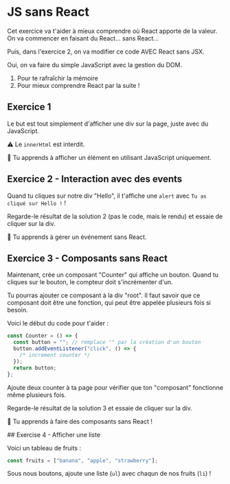 # JS sans React

Cet exercice va t'aider à mieux comprendre où React apporte de la valeur.
On va commencer en faisant du React... sans React...

Puis, dans l'exercice 2, on va modifier ce code AVEC React sans JSX.

Oui, on va faire du simple JavaScript avec la gestion du DOM.

1. Pour te rafraîchir la mémoire
2. Pour mieux comprendre React par la suite !

## Exercice 1

Le but est tout simplement d'afficher une div sur la page, juste avec du JavaScript.

⚠️ Le `innerHtml` est interdit.

💌 Tu apprends à afficher un élément en utilisant JavaScript uniquement.

## Exercice 2 - Interaction avec des events

Quand tu cliques sur notre div "Hello", il t'affiche une `alert`
avec `Tu as cliqué sur Hello !` !

Regarde-le résultat de la solution 2 (pas le code, mais le rendu) et essaie de cliquer sur la div.

💌 Tu apprends à gérer un événement sans React.

## Exercice 3 - Composants sans React

Maintenant, crée un composant "Counter" qui affiche un bouton. Quand tu cliques sur le bouton,
le compteur doit s'incrémenter d'un.

Tu pourras ajouter ce composant à la div "root". Il faut savoir que ce composant doit être une fonction,
qui peut être appelée plusieurs fois si besoin.

Voici le début du code pour t'aider :

```js
const Counter = () => {
  const button = ""; // remplace "" par la création d'un bouton
  button.addEventListener("click", () => {
    /* increment counter */
  });
  return button;
};
```

Ajoute deux counter à ta page pour vérifier que ton "composant" fonctionne
même plusieurs fois.

Regarde-le résultat de la solution 3 et essaie de cliquer sur la div.

💌 Tu apprends à faire des composants sans React !

## Exercise 4 - Afficher une liste

Voici un tableau de fruits :

```js
const fruits = ["banana", "apple", "strawberry"];
```

Sous nous boutons, ajoute une liste (`ul`) avec chaqun de
nos fruits (`li`) !
